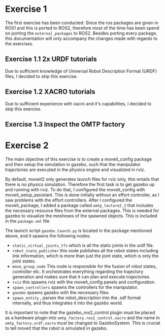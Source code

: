 # Exercise 1 
The first exercise has been conducted. Since the ros packages are given in ROS1 and this is ported to ROS2, therefore most of the time has been spend on porting the `external_packages` to ROS2. Besides porting every package, this documentation will only accompany the changes made with regards to the exercises.

## Exercise 1.1 2x URDF tutorials
Due to sufficient knowledge of Universal Robot Description Format (URDF) files, I decided to skip this exercise. 

## Exercise 1.2 XACRO tutorials
Due to sufficient experience with xacro and it's capabilities, i decided to skip this exercise. 

## Exercise 1.3 Inspect the OMTP factory


# Exercise 2 
The main objective of this exercise is to create a moveit_config package and then setup the simulation in gazebo, such that the manipulator trajectories are executed in the physics engine and visualized in rviz. 

By default, moveit2 only generates launch files for rviz only, this entails that there is no physics simulation. Therefore the first task is to get gazebo up and running with rviz. To do that, I configured the moveit_config with moveit_setup_assistant. This is done initially without an effort controller, as I saw problems with the effort controllers. After I configured the moveit_package, I added a package called `omtp_lecture2_2` that includes the necessary resource files from the external packages. This is needed for gazebo to visualize the mesheses of the spawned objects. This is included in the `package.xml` file

The launch script `gazebo.launch.py` is located in the package mentioned above, and it spawns the following nodes:

- `static_virtual_joints_tfs` which is all the static joints in the urdf file.
- `robot_state_publisher` this node publishes all the robot states including link information, which is more than just the joint state, which is only the joint states. 
- `move_group_node` This node is responsible for the fusion of robot states, controller etc. It orchestrates everything regarding the trajectory generation and makes sure that it can plan and execute trajectories. 
- `rviz` this spawns rviz with the moveit_config panels and configuration. 
- `spawn_controllers` spawns the controllers for the manipulator. 
- `gazebo` spawns gazebo with the necessary files.
- `spawn_entity` , parses the robot_description into the .sdf format internally, and thus integrates it into the gazebo world. 

It is important to note that the gazebo_ros2_control plugin must be placed as a hardware plugin into `omtp_factory.ros2_control.xacro` and the name in `omtp_factory.urdf.xacro` must be changed to GazeboSystem. This is crucial to tell moveit that the robot is simulated in gazebo. 